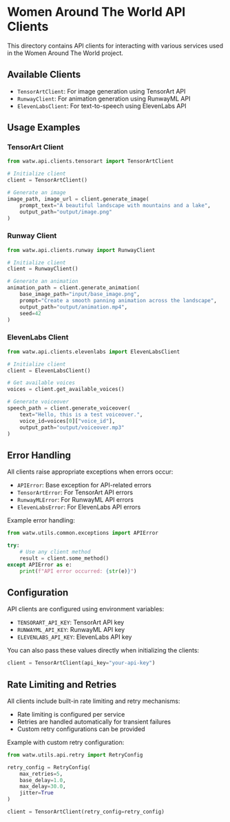 # Women Around The World API Clients

This directory contains API clients for interacting with various services used in the Women Around The World project.

## Available Clients

- `TensorArtClient`: For image generation using TensorArt API
- `RunwayClient`: For animation generation using RunwayML API
- `ElevenLabsClient`: For text-to-speech using ElevenLabs API

## Usage Examples

### TensorArt Client

```python
from watw.api.clients.tensorart import TensorArtClient

# Initialize client
client = TensorArtClient()

# Generate an image
image_path, image_url = client.generate_image(
    prompt_text="A beautiful landscape with mountains and a lake",
    output_path="output/image.png"
)
```

### Runway Client

```python
from watw.api.clients.runway import RunwayClient

# Initialize client
client = RunwayClient()

# Generate an animation
animation_path = client.generate_animation(
    base_image_path="input/base_image.png",
    prompt="Create a smooth panning animation across the landscape",
    output_path="output/animation.mp4",
    seed=42
)
```

### ElevenLabs Client

```python
from watw.api.clients.elevenlabs import ElevenLabsClient

# Initialize client
client = ElevenLabsClient()

# Get available voices
voices = client.get_available_voices()

# Generate voiceover
speech_path = client.generate_voiceover(
    text="Hello, this is a test voiceover.",
    voice_id=voices[0]["voice_id"],
    output_path="output/voiceover.mp3"
)
```

## Error Handling

All clients raise appropriate exceptions when errors occur:

- `APIError`: Base exception for API-related errors
- `TensorArtError`: For TensorArt API errors
- `RunwayMLError`: For RunwayML API errors
- `ElevenLabsError`: For ElevenLabs API errors

Example error handling:

```python
from watw.utils.common.exceptions import APIError

try:
    # Use any client method
    result = client.some_method()
except APIError as e:
    print(f"API error occurred: {str(e)}")
```

## Configuration

API clients are configured using environment variables:

- `TENSORART_API_KEY`: TensorArt API key
- `RUNWAYML_API_KEY`: RunwayML API key
- `ELEVENLABS_API_KEY`: ElevenLabs API key

You can also pass these values directly when initializing the clients:

```python
client = TensorArtClient(api_key="your-api-key")
```

## Rate Limiting and Retries

All clients include built-in rate limiting and retry mechanisms:

- Rate limiting is configured per service
- Retries are handled automatically for transient failures
- Custom retry configurations can be provided

Example with custom retry configuration:

```python
from watw.utils.api.retry import RetryConfig

retry_config = RetryConfig(
    max_retries=5,
    base_delay=1.0,
    max_delay=30.0,
    jitter=True
)

client = TensorArtClient(retry_config=retry_config)
```